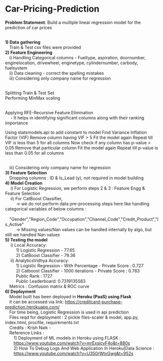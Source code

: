 # Car-Pricing-Prediction
<b>Problem Statement</b>: Build a multiple linear regression model for the prediction of car prices


<br/><b> 1) Data gathering</b>
<br/>&emsp;Train & Test csv files were provided
<br/><b> 2) Feature Engineering</b>
<br/> &emsp;i) Handling Categorical columns - Fueltype, aspiration, doornumber, enginelocation, drivewheel, enginetype, cylindernumber, carbody, fuelsystem
<br/> &emsp;ii) Data cleaning - correct the spelling mistakes 
<br/> &emsp;iii) Considering only company name for regression


<br/> Splitting Train & Test Set
<br/> Performing MinMax scaling

<br/> Applying RFE-Recursive Feature Elimination
<br/> &emsp; - It helps in identifying significant columns along with their ranking importance

Using statsmodels.api to add constant to model
Find Variance Inflation Factor (VIF)
Remove column having VIF > 5
Fit the model again
Repeat till VIF is less than 5 for all columns
Now check if any column has p-value > 0.05
Remove that particular column 
Fit the model again
Repeat till p-value is less than 0.05 for all columns


<br/> &emsp;iii) Considering only company name for regression
<br/> <b> 3) Feature Selection</b>
<br/> &emsp;Dropping columns : ID & Is_Lead (y), not required in model building
<br/><b> 4) Model Creation</b>
<br/> &emsp; i) For Logistic Regression, we perform steps 2 & 3 : Feature Engg & Feature Selection
<br/> &emsp; ii) For CatBoost Classifier, 
<br/> &emsp; &emsp; -> we do not perform data pre-processing steps here like handling categorical variables of below columns : 
<br/> &emsp; &emsp; &emsp;"Gender","Region_Code","Occupation","Channel_Code","Credit_Product","Is_Active"
<br/> &emsp; &emsp; -> Missing values/Nan values can be handled internally by algo, but still we handled Nan values 
<br/><b> 5) Testing the model</b>
<br/> &emsp; i) Local Accuracy:
<br/> &emsp; &emsp; 1) Logistic Regression - 77.65
<br/> &emsp; &emsp; 2) CatBoost Classifier - 79.36
<br/> &emsp; ii) AnalyticsVidhya Accuracy:
<br/> &emsp; &emsp; 1) Logistic Regression - With Percentage - Private Score : 0.727
<br/> &emsp; &emsp; 2) Catboost Classifier - 1000 iterations - Private Score : 0.783
<br/> &emsp; &emsp; Public Rank : 1727 
<br/> &emsp; &emsp; Public Leaderboard: 0.7319135583
<br/> &emsp;Metrics : Confusion matrix & ROC curve
<br/> <b> 6) Deployment</b>
<br/> &emsp;Model built has been deployed in <b>Heroku (PaaS) using Flask</b>
<br/> &emsp;It can be accessed via link: https://creditcard-purchase-prediction.herokuapp.com/
<br/> &emsp;For time being, Logistic Regression is used in api prediction
<br/> &emsp;Files reqd for deployment : 2 pickle files-scaler & model, app.py, index.html, procfile, requirements.txt
<br/> &emsp;Credits : Krish Naik - 
<br/> &emsp;Reference Links :
<br/> &emsp;&emsp;1) Deployment of ML models in Heroku using FLASK : 
<br/> &emsp;&emsp;https://www.youtube.com/watch?v=mrExsjcvF4o&t=880s
<br/> &emsp;&emsp;2) How To Debug Logs And Web Application In Heroku|Data Science :
<br/> &emsp;&emsp;https://www.youtube.com/watch?v=U350rWtxGwg&t=952s

